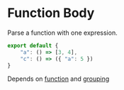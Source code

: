 # Function Body

Parse a function with one expression.

```js
export default {
    "a": () => [3, 4],
    "c": () => ({ "a": 5 })
}
```

Depends on [function](./3110-function.md) and [grouping](2330-grouping.md)
